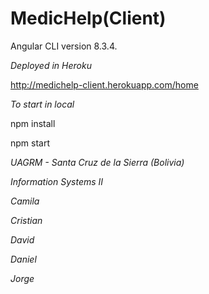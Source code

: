 # MedicHelp(Client)

Angular CLI version 8.3.4.


*Deployed in Heroku*

http://medichelp-client.herokuapp.com/home

*To start in local*

npm install

npm start


*UAGRM - Santa Cruz de la Sierra (Bolivia)*

*Information Systems II*

*Camila*

*Cristian*

*David*

*Daniel*

*Jorge*
